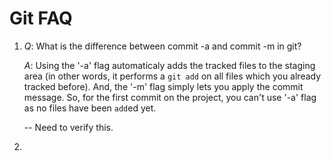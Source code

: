 # Git FAQ

1. *Q*:  What is the difference between commit -a and commit -m in git?

   *A*: Using the '-a' flag automaticaly adds the tracked files to the staging area (in other words, it performs a `git add` on all files which you already tracked before).  And, the '-m' flag simply lets you apply the commit message.  So, for the first commit on the project, you can't use '-a' flag as no files have been `add`ed yet.
  
    -- Need to verify this.
2. 
